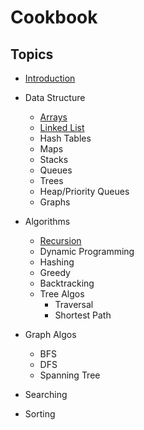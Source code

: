 # Cookbook

## Topics

- [Introduction](Introduction/README.md)

- Data Structure
    - [Arrays](Data-Structure/Arrays/README.md)
    - [Linked List](Data-Structure/Linked-Lists/README.md)
    - Hash Tables
    - Maps
    - Stacks
    - Queues
    - Trees
    - Heap/Priority Queues
    - Graphs

- Algorithms
    - [Recursion](Algorithms/Recursion/README.md#recursion)
    - Dynamic Programming
    - Hashing
    - Greedy
    - Backtracking
    - Tree Algos
        - Traversal
        - Shortest Path

- Graph Algos
    - BFS
    - DFS
    - Spanning Tree

- Searching

- Sorting
